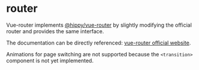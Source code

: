 # router

Vue-router implements [@hippy/vue-router](//www.npmjs.com/package/@hippy/vue-router) by slightly modifying the official router and provides the same interface.

The documentation can be directly referenced: [vue-router official website](//router.vuejs.org/).

Animations for page switching are not supported because the `<transition>` component is not yet implemented.

